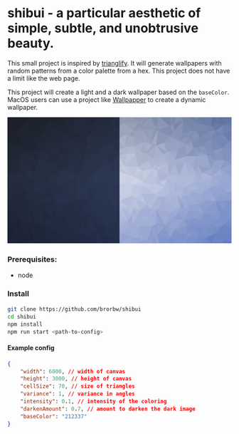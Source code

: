 # shibui - a particular aesthetic of simple, subtle, and unobtrusive beauty.

This small project is inspired by [trianglify](https://trianglify.io/). It will generate wallpapers with random patterns from a color palette from a hex.
This project does not have a limit like the web page.

This project will create a light and a dark wallpaper based on the `baseColor`. MacOS users can use a project like [Wallpapper](https://github.com/mczachurski/wallpapper) to create a dynamic wallpaper.

![Side by side, dark and light](./example/Split.png)

### Prerequisites: 
- node

### Install

``` sh 
git clone https://github.com/brorbw/shibui
cd shibui
npm install
npm run start <path-to-config>
```

#### Example config

``` json
{
	"width": 6000, // width of canvas
	"height": 3000, // height of canvas
	"cellSize": 70, // size of triangles
	"variance": 1, // variance in angles
	"intensity": 0.1, // intensity of the coloring
	"darkenAmount": 0.7, // amount to darken the dark image 
	"baseColor": "212337"
}
```
